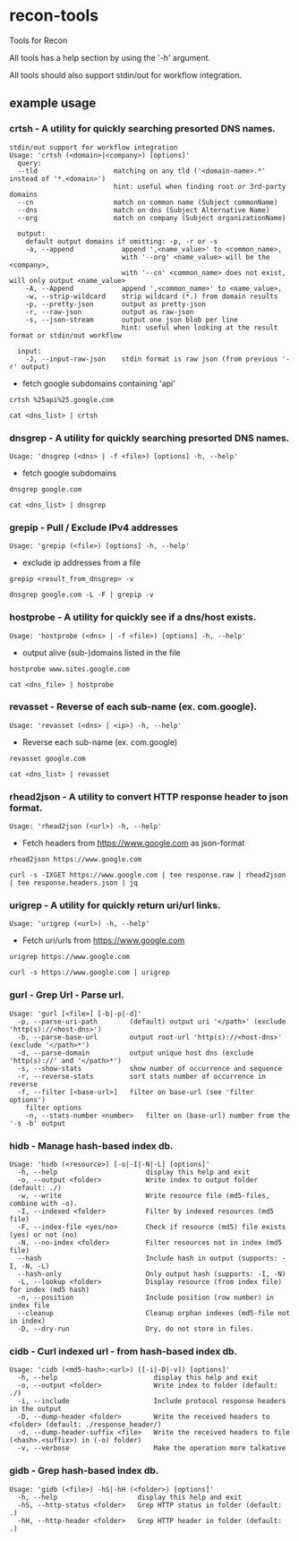 # recon-tools
Tools for Recon

All tools has a help section by using the '-h' argument.

All tools should also support stdin/out for workflow integration.

## example usage

### crtsh - A utility for quickly searching presorted DNS names.
```
stdin/out support for workflow integration
Usage: 'crtsh (<domain>|<company>) [options]'
  query:
  --tld                   matching on any tld ('<domain-name>.*' instead of '*.<domain>')
                          hint: useful when finding root or 3rd-party domains
  --cn                    match on common name (Subject commonName)
  --dns                   match on dns (Subject Alternative Name)
  --org                   match on company (Subject organizationName)

  output:
    default output domains if omitting: -p, -r or -s
    -a, --append            append ',<name_value>' to <common_name>,
                            with '--org' <name_value> will be the <company>,
                            with '--cn' <common_name> does not exist, will only output <name_value>
    -A, --Append            append ',<common_name>' to <name_value>,
    -w, --strip-wildcard    strip wildcard (*.) from domain results
    -p, --pretty-json       output as pretty-json
    -r, --raw-json          output as raw-json
    -s, --json-stream       output one json blob per line
                            hint: useful when looking at the result format or stdin/out workflow

  input:
    -J, --input-raw-json    stdin format is raw json (from previous '-r' output)
```
* fetch google subdomains containing 'api'

```crtsh %25api%25.google.com```

```cat <dns_list> | crtsh```

### dnsgrep - A utility for quickly searching presorted DNS names.
```Usage: 'dnsgrep (<dns> | -f <file>) [options] -h, --help'```
* fetch google subdomains

```dnsgrep google.com```

```cat <dns_list> | dnsgrep```

### grepip - Pull / Exclude IPv4 addresses
```Usage: 'grepip (<file>) [options] -h, --help'```
* exclude ip addresses from a file

```grepip <result_from_dnsgrep> -v```

```dnsgrep google.com -L -F | grepip -v```

### hostprobe - A utility for quickly see if a dns/host exists.
```Usage: 'hostprobe (<dns> | -f <file>) [options] -h, --help'```
* output alive (sub-)domains listed in the file

```hostprobe www.sites.google.com```

```cat <dns_file> | hostprobe```

### revasset - Reverse of each sub-name (ex. com.google).
```Usage: 'revasset (<dns> | <ip>) -h, --help'```
* Reverse each sub-name (ex. com.google)

```revasset google.com```

```cat <dns_list> | revasset```

### rhead2json - A utility to convert HTTP response header to json format.
```Usage: 'rhead2json (<url>) -h, --help'```
* Fetch headers from https://www.google.com as json-format

```rhead2json https://www.google.com```

```curl -s -IXGET https://www.google.com | tee response.raw | rhead2json | tee response.headers.json | jq```

### urigrep - A utility for quickly return uri/url links.
```Usage: 'urigrep (<url>) -h, --help'```
* Fetch uri/urls from https://www.google.com

```urigrep https://www.google.com```

```curl -s https://www.google.com | urigrep```

### gurl - Grep Url - Parse url.
```Grep Url - Parse url
Usage: 'gurl [<file>] [-b|-p|-d]'
  -p, --parse-uri-path        (default) output uri '</path>' (exclude 'http(s)://<host-dns>')
  -b, --parse-base-url        output root-url 'http(s)://<host-dns>' (exclude '</path>*')
  -d, --parse-domain          output unique host dns (exclude 'http(s)://' and '</path>*')
  -s, --show-stats            show number of occurrence and sequence
  -r, --reverse-stats         sort stats number of occurrence in reverse
  -f, --filter [<base-url>]   filter on base-url (see 'filter options')
    filter options
    -n, --stats-number <number>   filter on (base-url) number from the '-s -b' output
```

### hidb - Manage hash-based index db.
```Hash Index - Manage hash-based index db.
Usage: 'hidb (<resource>) [-o|-I|-N|-L] [options]'
  -h, --help                      display this help and exit
  -o, --output <folder>           Write index to output folder (default: ./)
  -w, --write                     Write resource file (md5-files, combine with -o).
  -I, --indexed <folder>          Filter by indexed resources (md5 file)
  -F, --index-file <yes/no>       Check if resource (md5) file exists (yes) or not (no)
  -N, --no-index <folder>         Filter resources not in index (md5 file)
  --hash                          Include hash in output (supports: -I, -N, -L)
  --hash-only                     Only output hash (supports: -I, -N)
  -L, --lookup <folder>           Display resource (from index file) for index (md5 hash)
  -n, --position                  Include position (row number) in index file
  --cleanup                       Cleanup orphan indexes (md5-file not in index)
  -D, --dry-run                   Dry, do not store in files.
  ```
  
  ### cidb - Curl indexed url - from hash-based index db.
```Curl indexed url - from hash-based index db.
Usage: 'cidb (<md5-hash>:<url>) ([-i|-D|-v]) [options]'
  -h, --help                        display this help and exit
  -o, --output <folder>             Write index to folder (default: ./)
  -i, --include                     Include protocol response headers in the output
  -D, --dump-header <folder>        Write the received headers to <folder> (default: ./response_header/)
  -d, --dump-header-suffix <file>   Write the received headers to file (<hash>.<suffix>) in (-o) folder)
  -v, --verbose                     Make the operation more talkative
  ```
  
  ### gidb - Grep hash-based index db.
```Grep Hash Index - Grep hash-based index db.
Usage: 'gidb (<file>) -hS|-hH (<folder>) [options]'
  -h, --help                    display this help and exit
  -hS, --http-status <folder>   Grep HTTP status in folder (default: .)
  -hH, --http-header <folder>   Grep HTTP header in folder (default: .)
  ```
  
